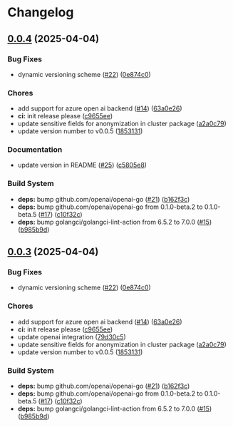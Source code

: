 # Changelog

## [0.0.4](https://github.com/philwelz/aksgpt/compare/v0.0.3...v0.0.4) (2025-04-04)


### Bug Fixes

* dynamic versioning scheme ([#22](https://github.com/philwelz/aksgpt/issues/22)) ([0e874c0](https://github.com/philwelz/aksgpt/commit/0e874c0a96e0bd883d9478c34187c030ebdc1b8d))


### Chores

* add support for azure open ai backend ([#14](https://github.com/philwelz/aksgpt/issues/14)) ([63a0e26](https://github.com/philwelz/aksgpt/commit/63a0e26e5b4a47cf043e9c1abedc6aa256c6749d))
* **ci:** init release please ([c9655ee](https://github.com/philwelz/aksgpt/commit/c9655ee1aa1d627ad568c18910dd3a9a4e419d3e))
* update sensitive fields for anonymization in cluster package ([a2a0c79](https://github.com/philwelz/aksgpt/commit/a2a0c7905115e4f1ec9837445b6cea27b0463e75))
* update version number to v0.0.5 ([1853131](https://github.com/philwelz/aksgpt/commit/1853131ea1340eded6a679bb38857ef665918342))


### Documentation

* update version in README ([#25](https://github.com/philwelz/aksgpt/issues/25)) ([c5805e8](https://github.com/philwelz/aksgpt/commit/c5805e8e176daccaeb210dfdb89635a950cd544f))


### Build System

* **deps:** bump github.com/openai/openai-go ([#21](https://github.com/philwelz/aksgpt/issues/21)) ([b162f3c](https://github.com/philwelz/aksgpt/commit/b162f3c281d14a73ef2747daa86eef219bf84cac))
* **deps:** bump github.com/openai/openai-go from 0.1.0-beta.2 to 0.1.0-beta.5 ([#17](https://github.com/philwelz/aksgpt/issues/17)) ([c10f32c](https://github.com/philwelz/aksgpt/commit/c10f32c3fb7d852a59d4befba374e5619a96a735))
* **deps:** bump golangci/golangci-lint-action from 6.5.2 to 7.0.0 ([#15](https://github.com/philwelz/aksgpt/issues/15)) ([b985b9d](https://github.com/philwelz/aksgpt/commit/b985b9d3e02dd1add865d6e3261004b4f3b8361f))

## [0.0.3](https://github.com/philwelz/aksgpt/compare/v0.0.2...v0.0.3) (2025-04-04)


### Bug Fixes

* dynamic versioning scheme ([#22](https://github.com/philwelz/aksgpt/issues/22)) ([0e874c0](https://github.com/philwelz/aksgpt/commit/0e874c0a96e0bd883d9478c34187c030ebdc1b8d))


### Chores

* add support for azure open ai backend ([#14](https://github.com/philwelz/aksgpt/issues/14)) ([63a0e26](https://github.com/philwelz/aksgpt/commit/63a0e26e5b4a47cf043e9c1abedc6aa256c6749d))
* **ci:** init release please ([c9655ee](https://github.com/philwelz/aksgpt/commit/c9655ee1aa1d627ad568c18910dd3a9a4e419d3e))
* update openai integration ([79d30c5](https://github.com/philwelz/aksgpt/commit/79d30c5b7e137ab1e65704fc46bd8ad0e297fa2c))
* update sensitive fields for anonymization in cluster package ([a2a0c79](https://github.com/philwelz/aksgpt/commit/a2a0c7905115e4f1ec9837445b6cea27b0463e75))
* update version number to v0.0.5 ([1853131](https://github.com/philwelz/aksgpt/commit/1853131ea1340eded6a679bb38857ef665918342))


### Build System

* **deps:** bump github.com/openai/openai-go ([#21](https://github.com/philwelz/aksgpt/issues/21)) ([b162f3c](https://github.com/philwelz/aksgpt/commit/b162f3c281d14a73ef2747daa86eef219bf84cac))
* **deps:** bump github.com/openai/openai-go from 0.1.0-beta.2 to 0.1.0-beta.5 ([#17](https://github.com/philwelz/aksgpt/issues/17)) ([c10f32c](https://github.com/philwelz/aksgpt/commit/c10f32c3fb7d852a59d4befba374e5619a96a735))
* **deps:** bump golangci/golangci-lint-action from 6.5.2 to 7.0.0 ([#15](https://github.com/philwelz/aksgpt/issues/15)) ([b985b9d](https://github.com/philwelz/aksgpt/commit/b985b9d3e02dd1add865d6e3261004b4f3b8361f))
